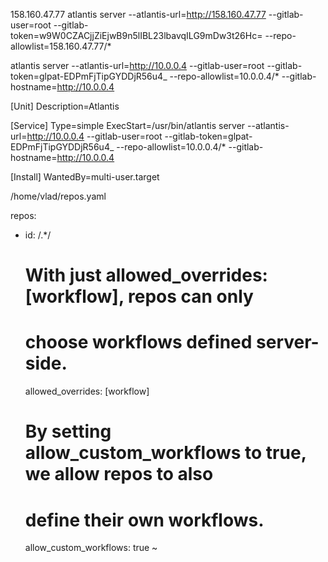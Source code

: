 158.160.47.77
atlantis server --atlantis-url=http://158.160.47.77 --gitlab-user=root --gitlab-token=w9W0CZACjjZiEjwB9n5lIBL23lbavqILG9mDw3t26Hc= --repo-allowlist=158.160.47.77/*

atlantis server --atlantis-url=http://10.0.0.4 --gitlab-user=root --gitlab-token=glpat-EDPmFjTipGYDDjR56u4_ --repo-allowlist=10.0.0.4/* --gitlab-hostname=http://10.0.0.4


[Unit]
Description=Atlantis

[Service]
Type=simple
ExecStart=/usr/bin/atlantis server --atlantis-url=http://10.0.0.4 --gitlab-user=root --gitlab-token=glpat-EDPmFjTipGYDDjR56u4_ --repo-allowlist=10.0.0.4/* --gitlab-hostname=http://10.0.0.4

[Install]
WantedBy=multi-user.target



/home/vlad/repos.yaml

repos:
- id: /.*/

  # With just allowed_overrides: [workflow], repos can only
  # choose workflows defined server-side.
  allowed_overrides: [workflow]

  # By setting allow_custom_workflows to true, we allow repos to also
  # define their own workflows.
  allow_custom_workflows: true
~                                 
